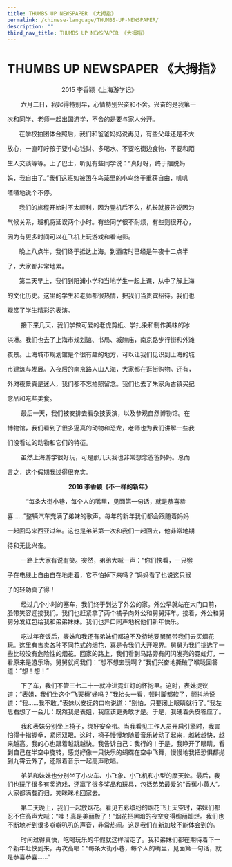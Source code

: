 ```yaml
---
title: THUMBS UP NEWSPAPER 《大拇指》
permalink: /chinese-language/THUMBS-UP-NEWSPAPER/
description: ""
third_nav_title: THUMBS UP NEWSPAPER 《大拇指》
---
```

THUMBS UP NEWSPAPER 《大拇指》
=========================

                                2015 李香颖《上海游学记》


  

        六月二日，我起得特别早，心情特别兴奋和不舍。兴奋的是我第一

次和同学、老师一起出国游学，不舍的是要与家人分开。

  

       在学校拍团体合照后，我们和爸爸妈妈说再见，有些父母还是不大

放心，一直叮咛孩子要小心钱财、多喝水、不要吃街边食物、不要和陌

生人交谈等等。上了巴士，听见有些同学说：“真好呀，终于摆脱妈

妈，我自由了。”我们这班如被困在鸟笼里的小鸟终于重获自由，叽叽

喳喳地说个不停。

  

       我们的旅程开始时不太顺利，因为登机后不久，机长就报告说因为

气候关系，班机将延误两个小时。有些同学很不耐烦，有些则很开心，

因为有更多时间可以在飞机上玩游戏和看电影。

  

       晚上八点半，我们终于抵达上海。到酒店时已经是午夜十二点半

了，大家都非常地累。

  

       第二天早上，我们到阳浦小学和当地学生一起上课，从中了解上海

的文化历史。这里的学生和老师都很热情，把我们当贵宾招待。我们也

观赏了学生精彩的表演。

  

        接下来几天，我们学做可爱的老虎剪纸、学扎染和制作美味的冰

淇淋。我们也去了上海市规划馆、书局、城隍庙，南京路步行街和外滩

夜景。上海城市规划馆是个很有趣的地方，可以让我们见识到上海的城

市建筑与发展。入夜后的南京路人山人海，大家都在逛街购物。还有，

外滩夜景真是迷人，我们都不忘拍照留念。我们也去了朱家角古镇买纪

念品和吃些美食。

  

        最后一天，我们被安排去看杂技表演，以及参观自然博物馆。在

博物馆，我们看到了很多逼真的动物和恐龙，老师也为我们讲解一些我

们没看过的动物和它们的特征。

  

        虽然上海游学很好玩，可是那几天我也非常想念爸爸妈妈。总而

言之，这个假期我过得很充实。

  

                                    **2016 李香颖《不一样的新年》** 

           “每条大街小巷，每个人的嘴里，见面第一句话，就是恭喜恭

喜……”整辆汽车充满了弟妹的歌声。每年的新年我们都会跟随着妈妈

一起回马来西亚过年。这也是弟弟第一次和我们一起回去，他非常地期

待和无比兴奋。

  

        一路上大家有说有笑。突然，弟弟大喊一声：“你们快看，一只猴 

子在电线上自由自在地走着，它不怕掉下来吗？”妈妈看了也说这只猴

子的轻功真了得！

  

        经过几个小时的塞车，我们终于到达了外公的家。外公早就站在大门口前，脸带笑容迎接我们。我们也赶紧拿了两个橘子向外公和舅舅拜年。接着，外公和舅舅分发红包给我和弟弟妹妹。我们也异口同声地祝他们新年快乐。

  

        吃过年夜饭后，表妹和我还有弟妹们都迫不及待地要舅舅带我们去买烟花玩。这里有售卖各种不同花式的烟花，真是令我们大开眼界。舅舅为我们挑选了一些比较没有危险性的烟花。回家的路上，我们看到马路旁有闪闪发亮的霓虹灯，一看原来是游乐场。舅舅就问我们：“想不想去玩啊？”我们兴奋地撕破了喉咙回答道：“想！想！”

  

        下了车，我们不管三七二十一就冲进霓虹灯的怀抱里。这时，表妹提议道：“表姐，我们坐这个‘飞天椅’好吗？”我抬头一看，顿时脚都软了，颤抖地说道：“我……我不敢。”表妹以安抚的口吻说道：“别怕，只要闭上眼睛就行了。”我左思右想了一会儿：既然我是表姐，我应该更勇敢才是。于是，我硬着头皮答应了。

  

        我和表妹分别坐上椅子，绑好安全带。当我看见工作人员开启引擎时，我害怕得十指握拳，紧闭双眼。这时，椅子慢慢地随着音乐转动了起来，越转越快，越来越高。我的心也跟着越跳越快。我告诉自己：我行的！于是，我睁开了眼睛，看到自己在半空中旋转，感觉好像一只快乐的蝴蝶在空中飞舞，慢慢地我把恐惧都抛到九霄云外了，还跟着音乐一起高声歌唱。

  

        弟弟和妹妹也分别坐了小火车、小飞象、小飞机和小型的摩天轮。最后，我们也玩了很多有奖游戏，还赢了很多奖品和玩具，包括弟弟最爱的“香蕉小黄人”。大家都满载而归，笑眯眯地回家去。

  

        第二天晚上，我们一起放烟花。看见五彩缤纷的烟花飞上天空时，弟妹们都忍不住高声大喊：“哇！真是美丽极了！”烟花把黑暗的夜空变得绚丽灿烂。我们也不断地听到很多噼噼叭叭的声音，非常热闹。这是我们在新加坡不能体会到的。

  

        时间过得真快，吃喝玩乐的年假就这样溜走了。我和弟妹们都在期待着下一个新年赶快到来，再次高唱：“每条大街小巷，每个人的嘴里，见面第一句话，就是恭喜恭喜……”